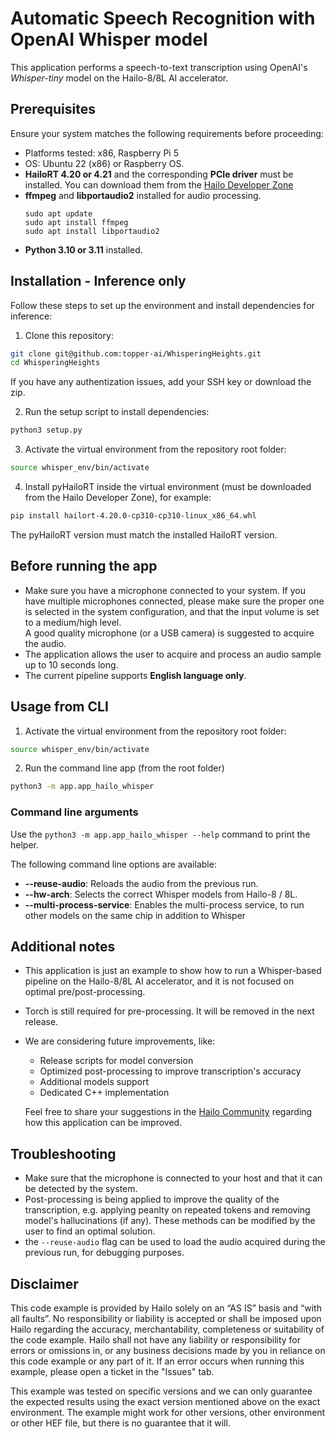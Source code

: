 # Automatic Speech Recognition with OpenAI Whisper model

This application performs a speech-to-text transcription using OpenAI's *Whisper-tiny* model on the Hailo-8/8L AI accelerator.

## Prerequisites

Ensure your system matches the following requirements before proceeding:

- Platforms tested: x86, Raspberry Pi 5
- OS: Ubuntu 22 (x86) or Raspberry OS.
- **HailoRT 4.20 or 4.21** and the corresponding **PCIe driver** must be installed. You can download them from the [Hailo Developer Zone](https://hailo.ai/developer-zone/)
- **ffmpeg** and **libportaudio2** installed for audio processing.
  ```
  sudo apt update
  sudo apt install ffmpeg
  sudo apt install libportaudio2
  ```
- **Python 3.10 or 3.11** installed.

## Installation - Inference only

Follow these steps to set up the environment and install dependencies for inference:

1. Clone this repository:

  ```sh
  git clone git@github.com:topper-ai/WhisperingHeights.git
  cd WhisperingHeights
  ```
  If you have any authentization issues, add your SSH key or download the zip.

2. Run the setup script to install dependencies:

  ```sh
  python3 setup.py
  ```

3. Activate the virtual environment from the repository root folder:

  ```sh
  source whisper_env/bin/activate
  ```

4. Install pyHailoRT inside the virtual environment (must be downloaded from the Hailo Developer Zone), for example:
  ```sh
  pip install hailort-4.20.0-cp310-cp310-linux_x86_64.whl
  ```
  The pyHailoRT version must match the installed HailoRT version.

## Before running the app

- Make sure you have a microphone connected to your system. If you have multiple microphones connected, please make sure the proper one is selected in the system configuration, and that the input volume is set to a medium/high level.  
  A good quality microphone (or a USB camera) is suggested to acquire the audio.
- The application allows the user to acquire and process an audio sample up to 10 seconds long.
- The current pipeline supports **English language only**.

## Usage from CLI
1. Activate the virtual environment from the repository root folder:

  ```sh
  source whisper_env/bin/activate
  ```
2. Run the command line app (from the root folder)
  ```sh
  python3 -m app.app_hailo_whisper
  ```

### Command line arguments
Use the `python3 -m app.app_hailo_whisper --help` command to print the helper.

The following command line options are available:

- **--reuse-audio**: Reloads the audio from the previous run.
- **--hw-arch**: Selects the correct Whisper models from Hailo-8 / 8L.
- **--multi-process-service**: Enables the multi-process service, to run other models on the same chip in addition to Whisper


## Additional notes

- This application is just an example to show how to run a Whisper-based pipeline on the Hailo-8/8L AI accelerator, and it is not focused on optimal pre/post-processing.
- Torch is still required for pre-processing. It will be removed in the next release.
- We are considering future improvements, like:
  - Release scripts for model conversion
  - Optimized post-processing to improve transcription's accuracy
  - Additional models support
  - Dedicated C++ implementation  

  Feel free to share your suggestions in the [Hailo Community](https://community.hailo.ai/) regarding how this application can be improved.

## Troubleshooting

- Make sure that the microphone is connected to your host and that it can be detected by the system.
- Post-processing is being applied to improve the quality of the transcription, e.g. applying peanlty on repeated tokens and removing model's hallucinations (if any). These methods can be modified by the user to find an optimal solution.
- the `--reuse-audio` flag can be used to load the audio acquired during the previous run, for debugging purposes.


## Disclaimer
This code example is provided by Hailo solely on an “AS IS” basis and “with all faults”. No responsibility or liability is accepted or shall be imposed upon Hailo regarding the accuracy, merchantability, completeness or suitability of the code example. Hailo shall not have any liability or responsibility for errors or omissions in, or any business decisions made by you in reliance on this code example or any part of it. If an error occurs when running this example, please open a ticket in the "Issues" tab.

This example was tested on specific versions and we can only guarantee the expected results using the exact version mentioned above on the exact environment. The example might work for other versions, other environment or other HEF file, but there is no guarantee that it will.

